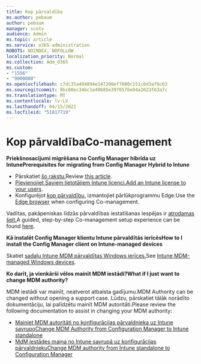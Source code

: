 ```yaml
---
title: Kop pārvaldība
ms.author: pebaum
author: pebaum
manager: scotv
audience: Admin
ms.topic: article
ms.service: o365-administration
ROBOTS: NOINDEX, NOFOLLOW
localization_priority: Normal
ms.collection: Adm_O365
ms.custom:
- "1556"
- "9000080"
ms.openlocfilehash: c7dc35a484894e147208ef7080c151c6d3af0c63
ms.sourcegitcommit: 8bc60ec34bc1e40685e3976576e04a2623f63a7c
ms.translationtype: MT
ms.contentlocale: lv-LV
ms.lasthandoff: 04/15/2021
ms.locfileid: "51817719"
---
```

# <a name="co-management"></a><span data-ttu-id="ae5c2-102">Kop pārvaldība</span><span class="sxs-lookup"><span data-stu-id="ae5c2-102">Co-management</span></span>

<span data-ttu-id="ae5c2-103">**Priekšnosacījumi migrēšana no Config Manager hibrīda uz Intune**</span><span class="sxs-lookup"><span data-stu-id="ae5c2-103">**Prerequisites for migrating from Config Manager Hybrid to Intune**</span></span>

- <span data-ttu-id="ae5c2-104">Pārskatiet [šo rakstu.](https://docs.microsoft.com/mem/configmgr/mdm/understand/what-happened-to-hybrid)</span><span class="sxs-lookup"><span data-stu-id="ae5c2-104">Review [this article](https://docs.microsoft.com/mem/configmgr/mdm/understand/what-happened-to-hybrid).</span></span>
- <span data-ttu-id="ae5c2-105">[Pievienojiet Saviem lietotājiem Intune licenci.](https://docs.microsoft.com/mem/intune/fundamentals/licenses-assign)</span><span class="sxs-lookup"><span data-stu-id="ae5c2-105">[Add an Intune license to your users](https://docs.microsoft.com/mem/intune/fundamentals/licenses-assign).</span></span>
- <span data-ttu-id="ae5c2-106">Konfigurējot [kop pārvaldību,](https://www.microsoft.com/edge) izmantojiet pārlūkprogrammu Edge.</span><span class="sxs-lookup"><span data-stu-id="ae5c2-106">Use the [Edge browser](https://www.microsoft.com/edge) when configuring Co-management.</span></span>

<span data-ttu-id="ae5c2-107">Vadītas, pakāpeniskas līdzās pārvaldības iestatīšanas iespējas ir [atrodamas šeit.](https://admin.microsoft.com/AdminPortal/Home?#/modernonboarding/comanagesetupguide)</span><span class="sxs-lookup"><span data-stu-id="ae5c2-107">A guided, step-by-step Co-management setup experience can be found [here](https://admin.microsoft.com/AdminPortal/Home?#/modernonboarding/comanagesetupguide).</span></span>

<span data-ttu-id="ae5c2-108">**Kā instalēt Config Manager klientu Intune pārvaldītās ierīcēs**</span><span class="sxs-lookup"><span data-stu-id="ae5c2-108">**How to I install the Config Manager client on Intune-managed devices**</span></span>

<span data-ttu-id="ae5c2-109">Skatiet [sadaļu Intune MDM pārvaldītas Windows ierīces.](https://docs.microsoft.com/mem/configmgr/core/clients/deploy/deploy-clients-to-windows-computers#bkmk_mdm)</span><span class="sxs-lookup"><span data-stu-id="ae5c2-109">See [Intune MDM-managed Windows devices](https://docs.microsoft.com/mem/configmgr/core/clients/deploy/deploy-clients-to-windows-computers#bkmk_mdm).</span></span>

<span data-ttu-id="ae5c2-110">**Ko darīt, ja vienkārši vēlos mainīt MDM iestādi?**</span><span class="sxs-lookup"><span data-stu-id="ae5c2-110">**What if I just want to change MDM authority?**</span></span>

<span data-ttu-id="ae5c2-111">MDM iestādi var mainīt, neatverot atbalsta gadījumu.</span><span class="sxs-lookup"><span data-stu-id="ae5c2-111">MDM Authority can be changed without opening a support case.</span></span> <span data-ttu-id="ae5c2-112">Lūdzu, pārskatiet tālāk norādīto dokumentāciju, lai palīdzētu mainīt MDM autoritāti.</span><span class="sxs-lookup"><span data-stu-id="ae5c2-112">Please review the following documentation to assist in changing your MDM authority:</span></span>

- [<span data-ttu-id="ae5c2-113">Mainiet MDM autoritāti no konfigurācijas pārvaldnieka uz Intune savrupo</span><span class="sxs-lookup"><span data-stu-id="ae5c2-113">Change MDM Authority from Configuration Manager to Intune standalone</span></span>](https://docs.microsoft.com/mem/configmgr/mdm/understand/what-happened-to-hybrid)
- [<span data-ttu-id="ae5c2-114">MdM iestādes maiņa no Intune savrupā uz konfigurācijas pārvaldnieku</span><span class="sxs-lookup"><span data-stu-id="ae5c2-114">Change MDM authority from Intune standalone to Configuration Manager</span></span>](https://docs.microsoft.com/mem/configmgr/mdm/understand/what-happened-to-hybrid)
